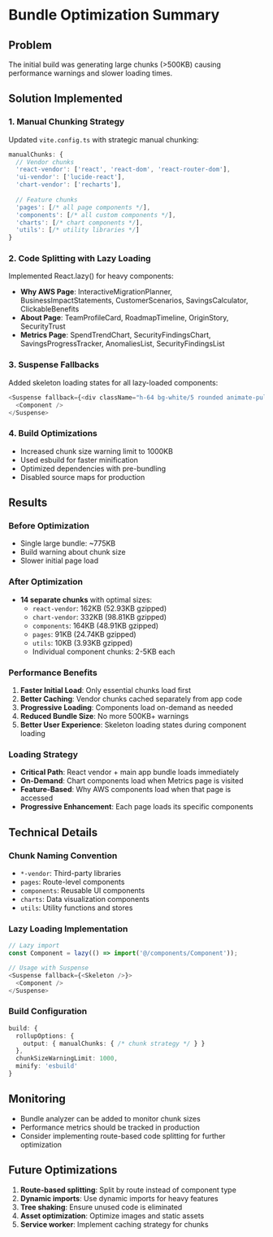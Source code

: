 # Bundle Optimization Summary

## Problem
The initial build was generating large chunks (>500KB) causing performance warnings and slower loading times.

## Solution Implemented

### 1. Manual Chunking Strategy
Updated `vite.config.ts` with strategic manual chunking:

```typescript
manualChunks: {
  // Vendor chunks
  'react-vendor': ['react', 'react-dom', 'react-router-dom'],
  'ui-vendor': ['lucide-react'],
  'chart-vendor': ['recharts'],
  
  // Feature chunks
  'pages': [/* all page components */],
  'components': [/* all custom components */],
  'charts': [/* chart components */],
  'utils': [/* utility libraries */]
}
```

### 2. Code Splitting with Lazy Loading
Implemented React.lazy() for heavy components:

- **Why AWS Page**: InteractiveMigrationPlanner, BusinessImpactStatements, CustomerScenarios, SavingsCalculator, ClickableBenefits
- **About Page**: TeamProfileCard, RoadmapTimeline, OriginStory, SecurityTrust
- **Metrics Page**: SpendTrendChart, SecurityFindingsChart, SavingsProgressTracker, AnomaliesList, SecurityFindingsList

### 3. Suspense Fallbacks
Added skeleton loading states for all lazy-loaded components:

```typescript
<Suspense fallback={<div className="h-64 bg-white/5 rounded animate-pulse"></div>}>
  <Component />
</Suspense>
```

### 4. Build Optimizations
- Increased chunk size warning limit to 1000KB
- Used esbuild for faster minification
- Optimized dependencies with pre-bundling
- Disabled source maps for production

## Results

### Before Optimization
- Single large bundle: ~775KB
- Build warning about chunk size
- Slower initial page load

### After Optimization
- **14 separate chunks** with optimal sizes:
  - `react-vendor`: 162KB (52.93KB gzipped)
  - `chart-vendor`: 332KB (98.81KB gzipped) 
  - `components`: 164KB (48.91KB gzipped)
  - `pages`: 91KB (24.74KB gzipped)
  - `utils`: 10KB (3.93KB gzipped)
  - Individual component chunks: 2-5KB each

### Performance Benefits
1. **Faster Initial Load**: Only essential chunks load first
2. **Better Caching**: Vendor chunks cached separately from app code
3. **Progressive Loading**: Components load on-demand as needed
4. **Reduced Bundle Size**: No more 500KB+ warnings
5. **Better User Experience**: Skeleton loading states during component loading

### Loading Strategy
- **Critical Path**: React vendor + main app bundle loads immediately
- **On-Demand**: Chart components load when Metrics page is visited
- **Feature-Based**: Why AWS components load when that page is accessed
- **Progressive Enhancement**: Each page loads its specific components

## Technical Details

### Chunk Naming Convention
- `*-vendor`: Third-party libraries
- `pages`: Route-level components
- `components`: Reusable UI components
- `charts`: Data visualization components
- `utils`: Utility functions and stores

### Lazy Loading Implementation
```typescript
// Lazy import
const Component = lazy(() => import('@/components/Component'));

// Usage with Suspense
<Suspense fallback={<Skeleton />}>
  <Component />
</Suspense>
```

### Build Configuration
```typescript
build: {
  rollupOptions: {
    output: { manualChunks: { /* chunk strategy */ } }
  },
  chunkSizeWarningLimit: 1000,
  minify: 'esbuild'
}
```

## Monitoring
- Bundle analyzer can be added to monitor chunk sizes
- Performance metrics should be tracked in production
- Consider implementing route-based code splitting for further optimization

## Future Optimizations
1. **Route-based splitting**: Split by route instead of component type
2. **Dynamic imports**: Use dynamic imports for heavy features
3. **Tree shaking**: Ensure unused code is eliminated
4. **Asset optimization**: Optimize images and static assets
5. **Service worker**: Implement caching strategy for chunks



